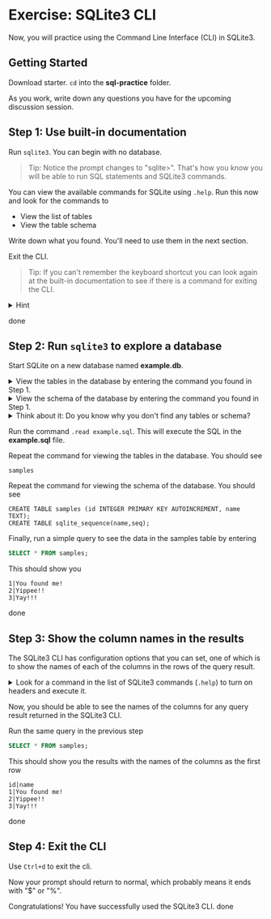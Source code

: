 # Exercise: SQLite3 CLI

Now, you will practice using the Command Line Interface (CLI) in SQLite3.

## Getting Started

Download starter. `cd` into the __sql-practice__ folder.

As you work, write down any questions you have for the upcoming discussion
session.

## Step 1: Use built-in documentation

Run `sqlite3`. You can begin with no database.

> Tip: Notice the prompt changes to "sqlite>". That's how you know you will be
> able to run SQL statements and SQLite3 commands.

You can view the available commands for SQLite using `.help`. Run this
now and look for the commands to

* View the list of tables
* View the table schema

Write down what you found. You'll need to use them in the next section.

Exit the CLI.

> Tip: If you can't remember the keyboard shortcut you can look again at the
> built-in documentation to see if there is a command for exiting the CLI.

<details>
<summary>Hint</summary>
https://sqlite.org/cli.html
</details>

done
## Step 2: Run `sqlite3` to explore a database

Start SQLite on a new database named __example.db__.

<details><summary>View the tables in the database by entering the command you found in Step 1.</summary><code>.tables</code></details>

<details><summary>View the schema of the database by entering the command you found in Step 1.</summary><code>.schema</code></details>

<details><summary>Think about it: Do you know why you don't find any tables or schema?</summary>Because the database is new and no tables have been created inside of the new database.</details>

Run the command `.read example.sql`. This will execute the SQL in the
__example.sql__ file.

Repeat the command for viewing the tables in the database. You should see

```plaintext
samples
```

Repeat the command for viewing the schema of the database. You should see

```plaintext
CREATE TABLE samples (id INTEGER PRIMARY KEY AUTOINCREMENT, name TEXT);
CREATE TABLE sqlite_sequence(name,seq);
```

Finally, run a simple query to see the data in the samples table by entering

```sql
SELECT * FROM samples;
```

This should show you

```plaintext
1|You found me!
2|Yippee!!
3|Yay!!!
```
done
## Step 3: Show the column names in the results

The SQLite3 CLI has configuration options that you can set, one of which is to
show the names of each of the columns in the rows of the query result.

<details><summary>Look for a command in the list of SQLite3 commands (<code>.help</code>) to turn on headers and execute it.</summary><code>.headers on</code></details>

Now, you should be able to see the names of the columns for any query result
returned in the SQLite3 CLI.

Run the same query in the previous step

```sql
SELECT * FROM samples;
```

This should show you the results with the names of the columns as the first row

```plaintext
id|name
1|You found me!
2|Yippee!!
3|Yay!!!
```
done
## Step 4: Exit the CLI

Use `Ctrl+d` to exit the cli.

Now your prompt should return to normal, which probably means it ends with "$"
or "%".

Congratulations! You have successfully used the SQLite3 CLI.
done